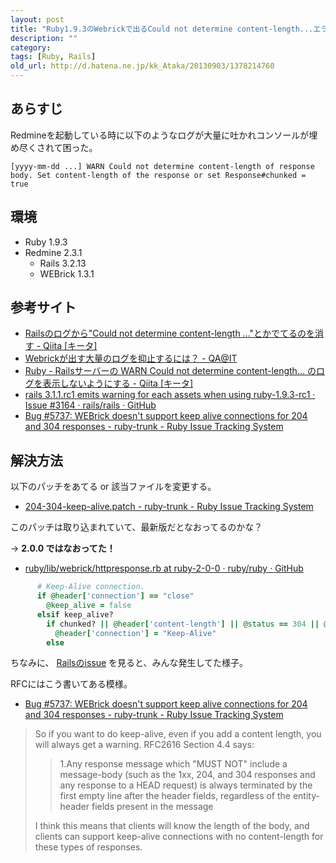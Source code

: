 ```yaml
---
layout: post
title: "Ruby1.9.3のWebrickで出るCould not determine content-length...エラーを消す方法(2.0.0では解決済)"
description: ""
category:
tags: [Ruby, Rails]
old_url: http://d.hatena.ne.jp/kk_Ataka/20130903/1378214760
---
```


## あらすじ

Redmineを起動している時に以下のようなログが大量に吐かれコンソールが埋め尽くされて困った。

```console
[yyyy-mm-dd ...] WARN Could not determine content-length of response body. Set content-length of the response or set Response#chunked = true
```

## 環境

- Ruby 1.9.3
- Redmine 2.3.1
  - Rails 3.2.13
  - WEBrick 1.3.1

## 参考サイト

- [Railsのログから"Could not determine content-length ..."とかでてるのを消す - Qiita [キータ]](http://qiita.com/y_uuki/items/0f8c093bd25eac3119a0)
- [Webrickが出す大量のログを抑止するには？ - QA@IT](http://qa.atmarkit.co.jp/q/63)
- [Ruby - Railsサーバーの WARN Could not determine content-length… のログを表示しないようにする - Qiita [キータ]](http://qiita.com/ysk_1031/items/e57852a07dc4ddef8dbe)
- [rails 3.1.1.rc1 emits warning for each assets when using ruby-1.9.3-rc1 · Issue #3164 · rails/rails · GitHub](https://github.com/rails/rails/issues/3164)
- [Bug #5737: WEBrick doesn't support keep alive connections for 204 and 304 responses - ruby-trunk - Ruby Issue Tracking System](https://bugs.ruby-lang.org/issues/5737)

## 解決方法

以下のパッチをあてる or 該当ファイルを変更する。

- [204-304-keep-alive.patch - ruby-trunk - Ruby Issue Tracking System](https://bugs.ruby-lang.org/attachments/2300/204_304_keep_alive.patch)

このパッチは取り込まれていて、最新版だとなおってるのかな？

→ **2.0.0 ではなおってた！**

- [ruby/lib/webrick/httpresponse.rb at ruby-2-0-0 · ruby/ruby · GitHub](https://github.com/ruby/ruby/blob/ruby_2_0_0/lib/webrick/httpresponse.rb)

```ruby
      # Keep-Alive connection.
      if @header['connection'] == "close"
        @keep_alive = false
      elsif keep_alive?
        if chunked? || @header['content-length'] || @status == 304 || @status == 204 || HTTPStatus.info?(@status)
          @header['connection'] = "Keep-Alive"
        else
```

ちなみに、 [Railsのissue](https://github.com/rails/rails/issues/3164) を見ると、みんな発生してた様子。

RFCにはこう書いてある模様。

- [Bug #5737: WEBrick doesn't support keep alive connections for 204 and 304 responses - ruby-trunk - Ruby Issue Tracking System](https://bugs.ruby-lang.org/issues/5737)

> So if you want to do keep-alive, even if you add a content length, you will always get a warning. RFC2616 Section 4.4 says:
>
> > 1.Any response message which "MUST NOT" include a message-body (such as the 1xx, 204, and 304 responses and any response to a HEAD request) is always terminated by the first empty line after the header fields, regardless of the entity-header fields present in the message
>
> I think this means that clients will know the length of the body, and clients can support keep-alive connections with no content-length for these types of responses.
